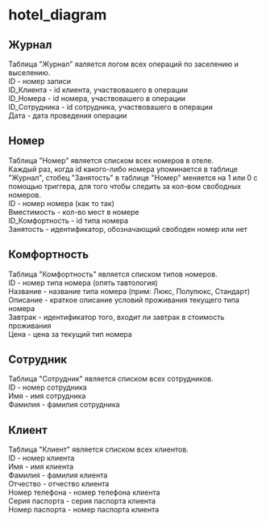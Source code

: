 # hotel_diagram
## Журнал
Таблица "Журнал" яаляется логом всех операций по заселению и выселению.\
ID - номер записи\
ID_Клиента - id клиента, участвовашего в операции\
ID_Номера - id номера, участвовашего в операции\
ID_Сотрудника - id сотрудника, участвовашего в операции\
Дата - дата проведения операции
## Номер
Таблица "Номер" является списком всех номеров в отеле.\
Каждый раз, когда id какого-либо номера упоминается в таблице "Журнал", стобец "Занятость" в таблице "Номер" меняется на 1 или 0 с помощью триггера, для того чтобы следить за кол-вом свободных номеров.\
ID - номер номера (как то так)\
Вместимость - кол-во мест в номере\
ID_Комфортность - id типа номера\
Занятость - идентификатор, обозначающий свободен номер или нет
## Комфортность
Таблица "Комфортность" является списком типов номеров.\
ID - номер типа номера (опять тавтология)\
Название - название типа номера (прим: Люкс, Полулюкс, Стандарт)\
Описание - краткое описание условий проживания текущего типа номера\
Завтрак - идентификатор того, входит ли завтрак в стоимость проживания\
Цена - цена за текущий тип номера
## Сотрудник
Таблица "Сотрудник" является списком всех сотрудников.\
ID - номер сотрудника\
Имя - имя сотрудника\
Фамилия - фамилия сотрудника
## Клиент
Таблица "Клиент" является списком всех клиентов.\
ID - номер клиента\
Имя - имя клиента\
Фамилия - фамилия клиента\
Отчество - отчество клиента\
Номер телефона - номер телефона клиента\
Серия паспорта - серия паспорта клиента\
Номер паспорта - номер паспорта клиента
